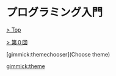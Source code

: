 # プログラミング入門

[> Top](../../)

[> 第０回](../)

[gimmick:themechooser](Choose theme)

[gimmick:theme](cerulean)

